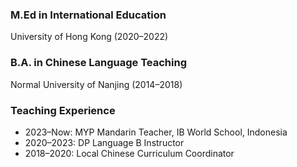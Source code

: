 ### M.Ed in International Education  
University of Hong Kong (2020–2022)

### B.A. in Chinese Language Teaching  
Normal University of Nanjing (2014–2018)

### Teaching Experience  
- 2023–Now: MYP Mandarin Teacher, IB World School, Indonesia  
- 2020–2023: DP Language B Instructor  
- 2018–2020: Local Chinese Curriculum Coordinator
